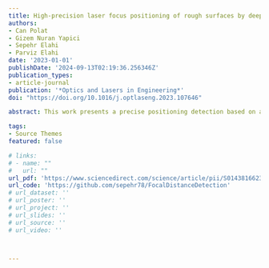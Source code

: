 ```yaml
---
title: High-precision laser focus positioning of rough surfaces by deep learning
authors:
- Can Polat
- Gizem Nuran Yapici
- Sepehr Elahi
- Parviz Elahi
date: '2023-01-01'
publishDate: '2024-09-13T02:19:36.256346Z'
publication_types:
- article-journal
publication: '*Optics and Lasers in Engineering*'
doi: "https://doi.org/10.1016/j.optlaseng.2023.107646"

abstract: This work presents a precise positioning detection based on a convolutional neural network (CNN) to control the laser focus in laser material processing systems. The images of the diffraction patterns measured at different positions of the laser focus concerning the workpiece are classified in the range of the Rayleigh length of the focusing lens with an increment of about 7% of it. The experiment was carried out on different materials with different levels of surface roughness, such as copper, silicon, and steel, and over 99% accuracy in the positioning detection was achieved. Considering surface roughness and camera noise, a theoretical model is established, and the effects of these parameters on the accuracy of focus detection are also presented. The proposed method exhibits a noise-robust focus detection system and the potential for many precise positioning detection systems in industry and biology.

tags:
- Source Themes
featured: false

# links:
# - name: ""
#   url: ""
url_pdf: 'https://www.sciencedirect.com/science/article/pii/S0143816623001756'
url_code: 'https://github.com/sepehr78/FocalDistanceDetection'
# url_dataset: ''
# url_poster: ''
# url_project: ''
# url_slides: ''
# url_source: ''
# url_video: ''



---
```

